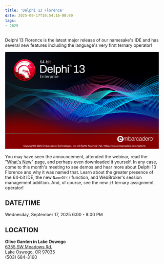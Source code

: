 ```yaml
---
title: 'Delphi 13 Florence'
date: 2025-09-17T10:54:16-08:00
tags: 
- 2025
---
```


Delphi 13 Florence is the latest major release of our namesake's IDE and has several new features including the language's very first ternary operator!

<!--more-->

![](Delphi13Loading.png)

You may have seen the announcement, attended the webinar, read the "[What's New](https://www.embarcadero.com/products/rad-studio/whats-new-in-13-florence)" page, and perhaps even downloaded it yourself. In any case, come to this month's meeting to see demos and hear more about Delphi 13 Florence and why it was named that. Learn about the greater presence of the 64-bit IDE, the new `NameOf()` function, and WebBroker's session management addition. And, of course, see the new `if` ternary assignment operator!

## DATE/TIME ##

Wednesday, September 17, 2025
6:00 - 8:00 PM

## LOCATION ##

**Olive Garden in Lake Oswego**  
[6355 SW Meadows Rd.  
Lake Oswego, OR 97035](https://www.olivegarden.com/locations/or/lake-oswego/lake-oswego/1394)  
(503) 684-3160